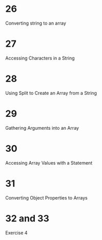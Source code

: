 # 26

Converting string to an array

# 27
Accessing Characters in a String


# 28
Using Split to Create an Array from a String

# 29
Gathering Arguments into an Array

# 30
Accessing Array Values with a Statement

# 31
Converting Object Properties to Arrays


# 32 and 33
Exercise 4